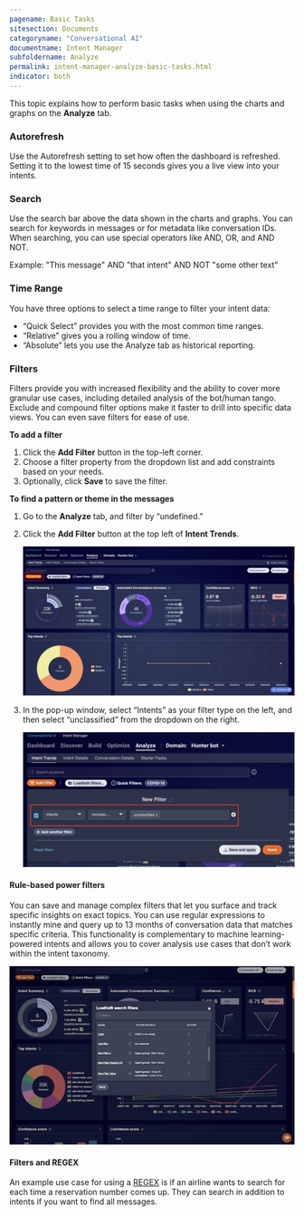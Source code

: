```yaml
---
pagename: Basic Tasks
sitesection: Documents
categoryname: "Conversational AI"
documentname: Intent Manager
subfoldername: Analyze
permalink: intent-manager-analyze-basic-tasks.html
indicator: both
---
```


This topic explains how to perform basic tasks when using the charts and graphs on the **Analyze** tab.

### Autorefresh

Use the Autorefresh setting to set how often the dashboard is refreshed. Setting it to the lowest time of 15 seconds gives you a live view into your intents.

### Search

Use the search bar above the data shown in the charts and graphs. You can search for keywords in messages or for metadata like conversation IDs. When searching, you can use special operators like AND, OR, and AND NOT.

Example: "This message" AND "that intent" AND NOT "some other text"

### Time Range

You have three options to select a time range to filter your intent data:

* “Quick Select” provides you with the most common time ranges.
* “Relative” gives you a rolling window of time.
* “Absolute” lets you use the Analyze tab as historical reporting.

### Filters

Filters provide you with increased flexibility and the ability to cover more granular use cases, including detailed analysis of the bot/human tango. Exclude and compound filter options make it faster to drill into specific data views. You can even save filters for ease of use.

**To add a filter**

1. Click the **Add Filter** button in the top-left corner.
2. Choose a filter property from the dropdown list and add constraints based on your needs.
3. Optionally, click **Save** to save the filter.

**To find a pattern or theme in the messages**

1. Go to the **Analyze** tab, and filter by “undefined.”
2. Click the **Add Filter** button at the top left of **Intent Trends**.

    <img loading="lazy" class="fancyimage" style="width:800px" alt="Add Filter button in upper-left corner of Intent Trends tab on the Analyze page" src="img/ConvoBuilder/im_analyze_filters1.png">

3. In the pop-up window, select “Intents” as your filter type on the left, and then select “unclassified” from the dropdown on the right.

    <img loading="lazy" class="fancyimage" style="width:800px" alt="An example of defining a filter where intents includes unclassified" src="img/ConvoBuilder/im_analyze_filters2.png">

#### Rule-based power filters

You can save and manage complex filters that let you surface and track specific insights on exact topics. You can use regular expressions to instantly mine and query up to 13 months of conversation data that matches specific criteria. This functionality is complementary to machine learning-powered intents and allows you to cover analysis use cases that don’t work within the intent taxonomy.

<img loading="lazy" class="fancyimage" style="width:800px" alt="The load/edit search filters window" src="img/ConvoBuilder/im_analyze_filters3.png">

#### Filters and REGEX

An example use case for using a [REGEX](https://www.elastic.co/guide/en/elasticsearch/reference/current/regexp-syntax.html) is if an airline wants to search for each time a reservation number comes up. They can search in addition to intents if you want to find all messages.
